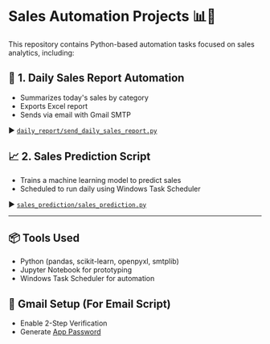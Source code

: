 # Sales Automation Projects 📊🤖

This repository contains Python-based automation tasks focused on sales analytics, including:

## 🚀 1. Daily Sales Report Automation
- Summarizes today's sales by category
- Exports Excel report
- Sends via email with Gmail SMTP

▶️ [`daily_report/send_daily_sales_report.py`](daily_report/send_daily_sales_report.py)

## 📈 2. Sales Prediction Script
- Trains a machine learning model to predict sales
- Scheduled to run daily using Windows Task Scheduler

▶️ [`sales_prediction/sales_prediction.py`](sales_prediction/sales_prediction.py)

---

## 📦 Tools Used
- Python (pandas, scikit-learn, openpyxl, smtplib)
- Jupyter Notebook for prototyping
- Windows Task Scheduler for automation

## 🔐 Gmail Setup (For Email Script)
- Enable 2-Step Verification
- Generate [App Password](https://myaccount.google.com/apppasswords)
